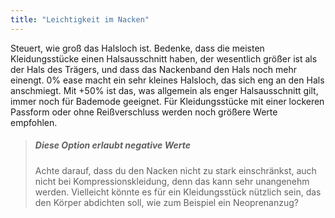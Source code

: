 ```yaml
---
title: "Leichtigkeit im Nacken"
---
```


Steuert, wie groß das Halsloch ist. Bedenke, dass die meisten Kleidungsstücke einen Halsausschnitt haben, der wesentlich größer ist als der Hals des Trägers, und dass das Nackenband den Hals noch mehr einengt. 0% ease macht ein sehr kleines Halsloch, das sich eng an den Hals anschmiegt. Mit +50% ist das, was allgemein als enger Halsausschnitt gilt, immer noch für Bademode geeignet. Für Kleidungsstücke mit einer lockeren Passform oder ohne Reißverschluss werden noch größere Werte empfohlen.

> ##### Diese Option erlaubt negative Werte
> 
> Achte darauf, dass du den Nacken nicht zu stark einschränkst, auch nicht bei Kompressionskleidung, denn das kann sehr unangenehm werden. Vielleicht könnte es für ein Kleidungsstück nützlich sein, das den Körper abdichten soll, wie zum Beispiel ein Neoprenanzug?
